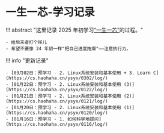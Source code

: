 # 一生一芯-学习记录

!!! abstract "这里记录 2025 年初学习[“一生一芯”](https://ysyx.oscc.cc/)的过程。"

    - 给后来者打个样儿
    - 希望不要像 24 年初一样"把自己进度拖爆"——注意执行力。

!!! info "更新记录"
    
    - [03月02日：预学习 - 2. Linux系统安装和基本使用 + 3. Learn C](https://cs.haohaha.cn/ysyx/0302/log/)
    - [01月22日：预学习 - 2. Linux系统安装和基本使用 (3)](https://cs.haohaha.cn/ysyx/0122/log/)
    - [01月21日：预学习 - 2. Linux系统安装和基本使用 (2)](https://cs.haohaha.cn/ysyx/0121/log/)
    - [01月20日：预学习 - 2. Linux系统安装和基本使用 (1)](https://cs.haohaha.cn/ysyx/0120/log/)
    - [01月16日：预学习 - 1. 如何科学地提问](https://cs.haohaha.cn/ysyx/0116/log/)